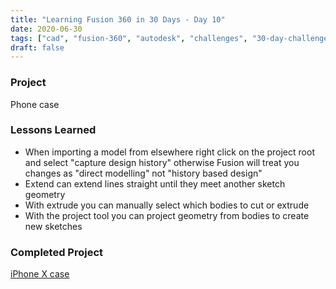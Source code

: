 ```yaml
---
title: "Learning Fusion 360 in 30 Days - Day 10"
date: 2020-06-30
tags: ["cad", "fusion-360", "autodesk", "challenges", "30-day-challenge", "fusion-360-in-30"]
draft: false
---
```

### Project
Phone case

### Lessons Learned
- When importing a model from elsewhere right click on the project root and select "capture design history" otherwise Fusion will treat you changes as "direct modelling" not "history based design"
- Extend can extend lines straight until they meet another sketch geometry
- With extrude you can manually select which bodies to cut or extrude
- With the project tool you can project geometry from bodies to create new sketches

### Completed Project
[iPhone X case](https://a360.co/2C6yde8)
